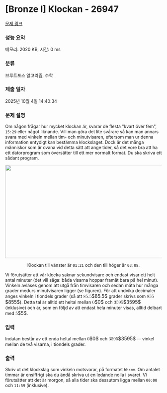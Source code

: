 # [Bronze I] Klockan - 26947 

[문제 링크](https://www.acmicpc.net/problem/26947) 

### 성능 요약

메모리: 2020 KB, 시간: 0 ms

### 분류

브루트포스 알고리즘, 수학

### 제출 일자

2025년 10월 4일 14:40:34

### 문제 설명

<p>Om någon frågar hur mycket klockan är, svarar de flesta "kvart över fem", <code>15:29</code> eller något liknande. Vill man göra det lite svårare så kan man annars svara med vinkeln mellan tim- och minutvisaren, eftersom man ur denna information entydigt kan bestämma klockslaget. Dock är det många människor som är ovana vid detta sätt att ange tider, så det vore bra att ha ett datorprogram som översätter till ett mer normalt format. Du ska skriva ett sådant program.</p>

<p style="text-align: center;"><img alt="" src="https://upload.acmicpc.net/9037f234-5e7a-4151-86f0-94ea1d20e6f2/-/preview/" style="width: 706px; height: 300px;"></p>

<p style="text-align: center;">Klockan till vänster är <code>01:21</code> och den till höger är <code>03:08</code>.</p>

<p>Vi förutsätter att vår klocka saknar sekundvisare och endast visar ett helt antal minuter (det vill säga: båda visarna hoppar framåt bara på hel minut). Vinkeln avläses genom att utgå från timvisaren och sedan mäta hur många grader medurs minutvisaren ligger (se figuren). För att undvika decimaler anges vinkeln i tiondels grader (så att <mjx-container class="MathJax" jax="CHTML" style="font-size: 109%; position: relative;"><mjx-math class="MJX-TEX" aria-hidden="true"><mjx-mn class="mjx-n"><mjx-c class="mjx-c38"></mjx-c><mjx-c class="mjx-c35"></mjx-c><mjx-c class="mjx-c2E"></mjx-c><mjx-c class="mjx-c35"></mjx-c></mjx-mn></mjx-math><mjx-assistive-mml unselectable="on" display="inline"><math xmlns="http://www.w3.org/1998/Math/MathML"><mn>85.5</mn></math></mjx-assistive-mml><span aria-hidden="true" class="no-mathjax mjx-copytext">$85.5$</span></mjx-container> grader skrivs som <mjx-container class="MathJax" jax="CHTML" style="font-size: 109%; position: relative;"><mjx-math class="MJX-TEX" aria-hidden="true"><mjx-mn class="mjx-n"><mjx-c class="mjx-c38"></mjx-c><mjx-c class="mjx-c35"></mjx-c><mjx-c class="mjx-c35"></mjx-c></mjx-mn></mjx-math><mjx-assistive-mml unselectable="on" display="inline"><math xmlns="http://www.w3.org/1998/Math/MathML"><mn>855</mn></math></mjx-assistive-mml><span aria-hidden="true" class="no-mathjax mjx-copytext">$855$</span></mjx-container>). Detta tal är alltid ett heltal mellan <mjx-container class="MathJax" jax="CHTML" style="font-size: 109%; position: relative;"><mjx-math class="MJX-TEX" aria-hidden="true"><mjx-mn class="mjx-n"><mjx-c class="mjx-c30"></mjx-c></mjx-mn></mjx-math><mjx-assistive-mml unselectable="on" display="inline"><math xmlns="http://www.w3.org/1998/Math/MathML"><mn>0</mn></math></mjx-assistive-mml><span aria-hidden="true" class="no-mathjax mjx-copytext">$0$</span></mjx-container> och <mjx-container class="MathJax" jax="CHTML" style="font-size: 109%; position: relative;"><mjx-math class="MJX-TEX" aria-hidden="true"><mjx-mn class="mjx-n"><mjx-c class="mjx-c33"></mjx-c><mjx-c class="mjx-c35"></mjx-c><mjx-c class="mjx-c39"></mjx-c><mjx-c class="mjx-c35"></mjx-c></mjx-mn></mjx-math><mjx-assistive-mml unselectable="on" display="inline"><math xmlns="http://www.w3.org/1998/Math/MathML"><mn>3595</mn></math></mjx-assistive-mml><span aria-hidden="true" class="no-mathjax mjx-copytext">$3595$</span></mjx-container> (inklusive) och är, som en följd av att endast hela minuter visas, alltid delbart med <mjx-container class="MathJax" jax="CHTML" style="font-size: 109%; position: relative;"><mjx-math class="MJX-TEX" aria-hidden="true"><mjx-mn class="mjx-n"><mjx-c class="mjx-c35"></mjx-c></mjx-mn></mjx-math><mjx-assistive-mml unselectable="on" display="inline"><math xmlns="http://www.w3.org/1998/Math/MathML"><mn>5</mn></math></mjx-assistive-mml><span aria-hidden="true" class="no-mathjax mjx-copytext">$5$</span></mjx-container>.</p>

### 입력 

 <p>Indatan består av ett enda heltal mellan <mjx-container class="MathJax" jax="CHTML" style="font-size: 109%; position: relative;"><mjx-math class="MJX-TEX" aria-hidden="true"><mjx-mn class="mjx-n"><mjx-c class="mjx-c30"></mjx-c></mjx-mn></mjx-math><mjx-assistive-mml unselectable="on" display="inline"><math xmlns="http://www.w3.org/1998/Math/MathML"><mn>0</mn></math></mjx-assistive-mml><span aria-hidden="true" class="no-mathjax mjx-copytext">$0$</span></mjx-container> och <mjx-container class="MathJax" jax="CHTML" style="font-size: 109%; position: relative;"><mjx-math class="MJX-TEX" aria-hidden="true"><mjx-mn class="mjx-n"><mjx-c class="mjx-c33"></mjx-c><mjx-c class="mjx-c35"></mjx-c><mjx-c class="mjx-c39"></mjx-c><mjx-c class="mjx-c35"></mjx-c></mjx-mn></mjx-math><mjx-assistive-mml unselectable="on" display="inline"><math xmlns="http://www.w3.org/1998/Math/MathML"><mn>3595</mn></math></mjx-assistive-mml><span aria-hidden="true" class="no-mathjax mjx-copytext">$3595$</span></mjx-container> -- vinkel mellan de två visarna, i tiondels grader.</p>

### 출력 

 <p>Skriv ut det klockslag som vinkeln motsvarar, på formatet <code>hh:mm</code>. Om antalet timmar är ensiffrigt ska du ändå skriva ut en ledande nolla i svaret. Vi förutsätter att det är morgon, så alla tider ska dessutom ligga mellan <code>00:00</code> och <code>11:59</code> (inklusive).</p>

